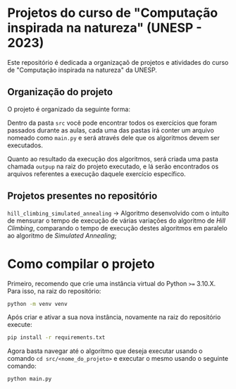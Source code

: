 # Projetos do curso de "Computação inspirada na natureza" (UNESP - 2023)
Este repositório é dedicada a organizaçaõ de projetos e atividades do curso de
"Computação inspirada na natureza" da UNESP.

## Organização do projeto
O projeto é organizado da seguinte forma:

Dentro da pasta `src` você pode encontrar todos os exercícios que foram passados durante as aulas, cada uma das pastas irá conter um arquivo nomeado como `main.py` e será através dele que os algoritmos devem ser executados.

Quanto ao resultado da execução dos algoritmos, será criada uma pasta chamada `outpup` na raiz do projeto executado, e lá serão encontrados os arquivos referentes a execução daquele exercício específico.

## Projetos presentes no repositório

`hill_climbing_simulated_annealing` -> Algoritmo desenvolvido com o intuíto de mensurar o tempo de execução de várias variações do algoritmo de _Hill Climbing_, comparando o tempo de execução destes algoritmos em paralelo ao algoritmo de _Simulated Annealing_;

# Como compilar o projeto
Primeiro, recomendo que crie uma instância virtual do Python `>=` 3.10.X.
Para isso, na raiz do repositório:
```sh
python -m venv venv
```

Após criar e ativar a sua nova instância, novamente na raiz do repositório execute:
```sh
pip install -r requirements.txt
```

Agora basta navegar até o algoritmo que deseja executar usando o comando `cd src/<nome_do_projeto>` e executar o mesmo usando o seguinte comando:
```sh
python main.py
```